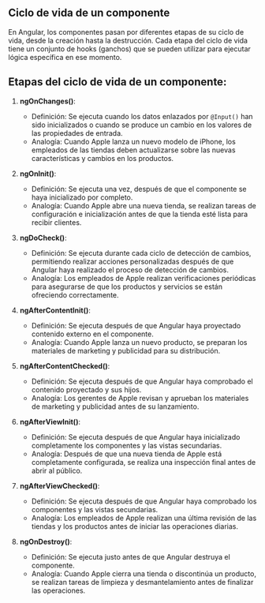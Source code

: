 ## Ciclo de vida de un componente

En Angular, los componentes pasan por diferentes etapas de su ciclo de vida, desde la creación hasta la destrucción. Cada etapa del ciclo de vida tiene un conjunto de hooks (ganchos) que se pueden utilizar para ejecutar lógica específica en ese momento.

## Etapas del ciclo de vida de un componente:

1. **ngOnChanges()**:
   - Definición: Se ejecuta cuando los datos enlazados por `@Input()` han sido inicializados o cuando se produce un cambio en los valores de las propiedades de entrada.
   - Analogía: Cuando Apple lanza un nuevo modelo de iPhone, los empleados de las tiendas deben actualizarse sobre las nuevas características y cambios en los productos.

2. **ngOnInit()**:
   - Definición: Se ejecuta una vez, después de que el componente se haya inicializado por completo.
   - Analogía: Cuando Apple abre una nueva tienda, se realizan tareas de configuración e inicialización antes de que la tienda esté lista para recibir clientes.

3. **ngDoCheck()**:
   - Definición: Se ejecuta durante cada ciclo de detección de cambios, permitiendo realizar acciones personalizadas después de que Angular haya realizado el proceso de detección de cambios.
   - Analogía: Los empleados de Apple realizan verificaciones periódicas para asegurarse de que los productos y servicios se están ofreciendo correctamente.

4. **ngAfterContentInit()**:
   - Definición: Se ejecuta después de que Angular haya proyectado contenido externo en el componente.
   - Analogía: Cuando Apple lanza un nuevo producto, se preparan los materiales de marketing y publicidad para su distribución.

5. **ngAfterContentChecked()**:
   - Definición: Se ejecuta después de que Angular haya comprobado el contenido proyectado y sus hijos.
   - Analogía: Los gerentes de Apple revisan y aprueban los materiales de marketing y publicidad antes de su lanzamiento.

6. **ngAfterViewInit()**:
   - Definición: Se ejecuta después de que Angular haya inicializado completamente los componentes y las vistas secundarias.
   - Analogía: Después de que una nueva tienda de Apple está completamente configurada, se realiza una inspección final antes de abrir al público.

7. **ngAfterViewChecked()**:
   - Definición: Se ejecuta después de que Angular haya comprobado los componentes y las vistas secundarias.
   - Analogía: Los empleados de Apple realizan una última revisión de las tiendas y los productos antes de iniciar las operaciones diarias.

8. **ngOnDestroy()**:
   - Definición: Se ejecuta justo antes de que Angular destruya el componente.
   - Analogía: Cuando Apple cierra una tienda o discontinúa un producto, se realizan tareas de limpieza y desmantelamiento antes de finalizar las operaciones.